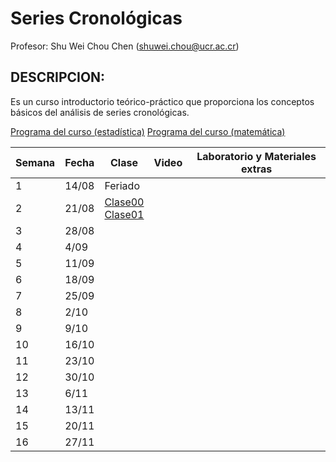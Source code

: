 # Series Cronológicas

Profesor: Shu Wei Chou Chen (<shuwei.chou@ucr.ac.cr>)

## DESCRIPCION:

Es un curso introductorio teórico-práctico que proporciona los conceptos
básicos del análisis de series cronológicas.

[Programa del curso
(estadística)](https://shuwei325.github.io/SP1633-II23/SP1633-programa.pdf)
[Programa del curso
(matemática)](https://shuwei325.github.io/SP1633-II23/-programa.pdf)

| Semana | Fecha | Clase                                                                                                                                | Video | Laboratorio y Materiales extras |
|-----------|-----|-----|-----|-----------------------------------------------|
| 1      | 14/08 | Feriado                                                                                                                              |       |                                 |
| 2      | 21/08 | [Clase00](https://shuwei325.github.io/SP1633-II23/Clase00.html) <br> [Clase01](https://shuwei325.github.io/SP1633-II23/Clase01.html) |       |                                 |
| 3      | 28/08 |                                                                                                                                      |       |                                 |
| 4      | 4/09  |                                                                                                                                      |       |                                 |
| 5      | 11/09 |                                                                                                                                      |       |                                 |
| 6      | 18/09 |                                                                                                                                      |       |                                 |
| 7      | 25/09 |                                                                                                                                      |       |                                 |
| 8      | 2/10  |                                                                                                                                      |       |                                 |
| 9      | 9/10  |                                                                                                                                      |       |                                 |
| 10     | 16/10 |                                                                                                                                      |       |                                 |
| 11     | 23/10 |                                                                                                                                      |       |                                 |
| 12     | 30/10 |                                                                                                                                      |       |                                 |
| 13     | 6/11  |                                                                                                                                      |       |                                 |
| 14     | 13/11 |                                                                                                                                      |       |                                 |
| 15     | 20/11 |                                                                                                                                      |       |                                 |
| 16     | 27/11 |                                                                                                                                      |       |                                 |
